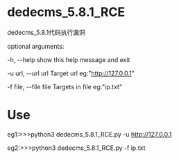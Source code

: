 # dedecms_5.8.1_RCE
dedecms_5.8.1代码执行漏洞


optional arguments:

-h, --help show this help message and exit

-u url, --url url Target url eg:"http://127.0.0.1"

-f file, --file file Targets in file eg:"ip.txt"

# Use
eg1:>>>python3 dedecms_5.8.1_RCE.py -u http://127.0.0.1

eg2:>>>python3 dedecms_5.8.1_RCE.py -f ip.txt



